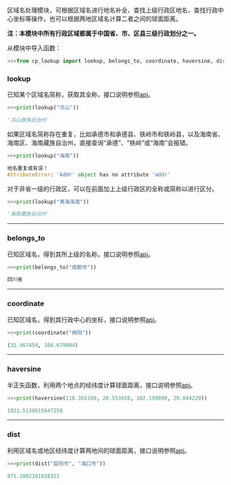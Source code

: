 区域名处理模块，可根据区域名进行地名补全、查找上级行政区地名、查找行政中心坐标等操作，也可以根据两地区域名计算二者之间的球面距离。

**注：本模块中所有行政区域都属于中国省、市、区县三级行政划分之一。**

从模块中导入函数：

```python
>>>from cp_lookup import lookup, belongs_to, coordinate, haversine, dist
```

### lookup

已知某个区域名简称，获取其全称，接口说明参照[api](../api/cp_lookup.md#lookup)。

```python
>>>print(lookup("凉山"))

'凉山彝族自治州'
```

如果区域名简称存在重复，比如承德市和承德县、铁岭市和铁岭县，以及海南省、海南区、海南藏族自治州，直接查询“承德”、“铁岭”或“海南”会报错。

```python
>>>print(lookup("海南"))

地名重复或有误！
AttributeError: 'Addr' object has no attribute 'addr'
```

对于非省一级的行政区，可以在前面加上上级行政区的全称或简称以进行区分。
```python
>>>print(lookup("青海海南"))

'海南藏族自治州'
```

---
### belongs_to

已知区域名，得到其所上级的名称，接口说明参照[api](../api/cp_lookup.md#belongs_to)。

```python
>>>print(belongs_to("成都市"))

四川省
```

---
### coordinate

已知区域名，得到其行政中心的坐标，接口说明参照[api](../api/cp_lookup.md#coordinate)。

```python
>>>print(coordinate("绵阳"))

(31.467459, 104.679004)
```

---
### haversine

半正矢函数，利用两个地点的经纬度计算球面距离，接口说明参照[api](../api/cp_lookup.md#haversine)。

```python
>>>print(haversine(118.355160, 28.553910, 102.199890, 20.044220))

1821.5130815647258
```

---
### dist

利用区域名或地区经纬度计算两地间的球面距离，接口说明参照[api](../api/cp_lookup.md#dist)。

```python
>>>print(dist("益阳市", "海口市"))

971.1062161818321
```
